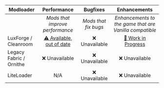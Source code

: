 | Modloader | Performance | Bugfixes | Enhancements |
| --- | :---: | :---: | :---: |
| | *Mods that improve performance* | *Mods that fix bugs* | *Enhancements to the game that are Vanilla compatible* |
| LuxForge / Cleanroom | [⚠ Available, out of date](forge/optimizations.md) | ❌ Unavailable | [🚧 Work in Progress](forge/enhancements.md) |
| Legacy Fabric / Ornithe | ❌ Unavailable | ❌ Unavailable | ❌ Unavailable |
| LiteLoader | N/A | ❌ Unavailable | ❌ Unavailable |